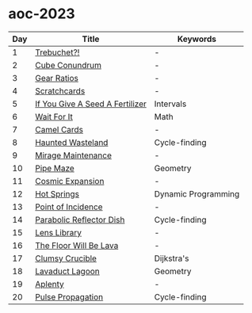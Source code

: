 # aoc-2023

| Day | Title                                      | Keywords            |
| --- | ------------------------------------------ | ------------------- |
| 1   | [Trebuchet?!](01.py)                       | -                   |
| 2   | [Cube Conundrum](02.py)                    | -                   |
| 3   | [Gear Ratios](03.py)                       | -                   |
| 4   | [Scratchcards](04.py)                      | -                   |
| 5   | [If You Give A Seed A Fertilizer](05.py)   | Intervals           |
| 6   | [Wait For It](06.py)                       | Math                |
| 7   | [Camel Cards](07.py)                       | -                   |
| 8   | [Haunted Wasteland](08.py)                 | Cycle-finding       |
| 9   | [Mirage Maintenance](09.py)                | -                   |
| 10  | [Pipe Maze](10.py)                         | Geometry            |
| 11  | [Cosmic Expansion](11.py)                  | -                   |
| 12  | [Hot Springs](12.py)                       | Dynamic Programming |
| 13  | [Point of Incidence](13.py)                | -                   |
| 14  | [Parabolic Reflector Dish](14.py)          | Cycle-finding       |
| 15  | [Lens Library](15.py)                      | -                   |
| 16  | [The Floor Will Be Lava](16.py)            | -                   |
| 17  | [Clumsy Crucible](17.py)                   | Dijkstra's          |
| 18  | [Lavaduct Lagoon](18.py)                   | Geometry            |
| 19  | [Aplenty](19.py)                           | -                   |
| 20  | [Pulse Propagation](20.py)                 | Cycle-finding       |
